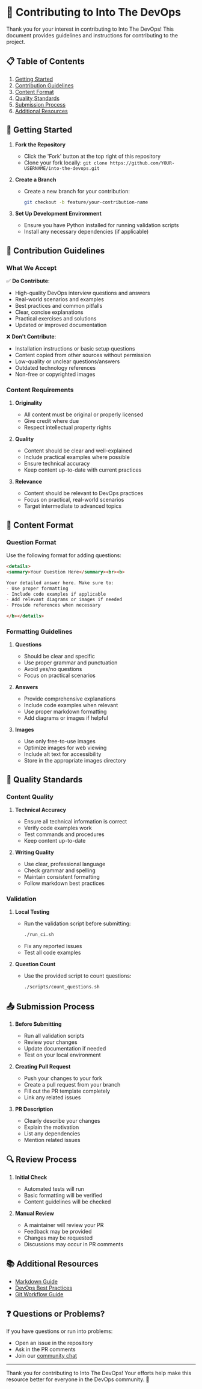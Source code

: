 # 🤝 Contributing to Into The DevOps

Thank you for your interest in contributing to Into The DevOps! This document provides guidelines and instructions for contributing to the project.

## 📋 Table of Contents

1. [Getting Started](#getting-started)
2. [Contribution Guidelines](#contribution-guidelines)
3. [Content Format](#content-format)
4. [Quality Standards](#quality-standards)
5. [Submission Process](#submission-process)
6. [Additional Resources](#additional-resources)

## 🚀 Getting Started

1. **Fork the Repository**
   - Click the 'Fork' button at the top right of this repository
   - Clone your fork locally: `git clone https://github.com/YOUR-USERNAME/into-the-devops.git`

2. **Create a Branch**
   - Create a new branch for your contribution:
     ```bash
     git checkout -b feature/your-contribution-name
     ```

3. **Set Up Development Environment**
   - Ensure you have Python installed for running validation scripts
   - Install any necessary dependencies (if applicable)

## 📝 Contribution Guidelines

### What We Accept

✅ **Do Contribute**:
- High-quality DevOps interview questions and answers
- Real-world scenarios and examples
- Best practices and common pitfalls
- Clear, concise explanations
- Practical exercises and solutions
- Updated or improved documentation

❌ **Don't Contribute**:
- Installation instructions or basic setup questions
- Content copied from other sources without permission
- Low-quality or unclear questions/answers
- Outdated technology references
- Non-free or copyrighted images

### Content Requirements

1. **Originality**
   - All content must be original or properly licensed
   - Give credit where due
   - Respect intellectual property rights

2. **Quality**
   - Content should be clear and well-explained
   - Include practical examples where possible
   - Ensure technical accuracy
   - Keep content up-to-date with current practices

3. **Relevance**
   - Content should be relevant to DevOps practices
   - Focus on practical, real-world scenarios
   - Target intermediate to advanced topics

## 📌 Content Format

### Question Format

Use the following format for adding questions:

```markdown
<details>
<summary>Your Question Here</summary><br><b>

Your detailed answer here. Make sure to:
- Use proper formatting
- Include code examples if applicable
- Add relevant diagrams or images if needed
- Provide references when necessary

</b></details>
```

### Formatting Guidelines

1. **Questions**
   - Should be clear and specific
   - Use proper grammar and punctuation
   - Avoid yes/no questions
   - Focus on practical scenarios

2. **Answers**
   - Provide comprehensive explanations
   - Include code examples when relevant
   - Use proper markdown formatting
   - Add diagrams or images if helpful

3. **Images**
   - Use only free-to-use images
   - Optimize images for web viewing
   - Include alt text for accessibility
   - Store in the appropriate images directory

## 🎯 Quality Standards

### Content Quality

1. **Technical Accuracy**
   - Ensure all technical information is correct
   - Verify code examples work
   - Test commands and procedures
   - Keep content up-to-date

2. **Writing Quality**
   - Use clear, professional language
   - Check grammar and spelling
   - Maintain consistent formatting
   - Follow markdown best practices

### Validation

1. **Local Testing**
   - Run the validation script before submitting:
     ```bash
     ./run_ci.sh
     ```
   - Fix any reported issues
   - Test all code examples

2. **Question Count**
   - Use the provided script to count questions:
     ```bash
     ./scripts/count_questions.sh
     ```

## 📤 Submission Process

1. **Before Submitting**
   - Run all validation scripts
   - Review your changes
   - Update documentation if needed
   - Test on your local environment

2. **Creating Pull Request**
   - Push your changes to your fork
   - Create a pull request from your branch
   - Fill out the PR template completely
   - Link any related issues

3. **PR Description**
   - Clearly describe your changes
   - Explain the motivation
   - List any dependencies
   - Mention related issues

## 🔍 Review Process

1. **Initial Check**
   - Automated tests will run
   - Basic formatting will be verified
   - Content guidelines will be checked

2. **Manual Review**
   - A maintainer will review your PR
   - Feedback may be provided
   - Changes may be requested
   - Discussions may occur in PR comments

## 📚 Additional Resources

- [Markdown Guide](https://www.markdownguide.org/)
- [DevOps Best Practices](https://github.com/NotHarshhaa/into-the-devops)
- [Git Workflow Guide](https://guides.github.com/introduction/flow/)

## ❓ Questions or Problems?

If you have questions or run into problems:
- Open an issue in the repository
- Ask in the PR comments
- Join our [community chat](https://t.me/prodevopsguy)

---

Thank you for contributing to Into The DevOps! Your efforts help make this resource better for everyone in the DevOps community. 🙏
